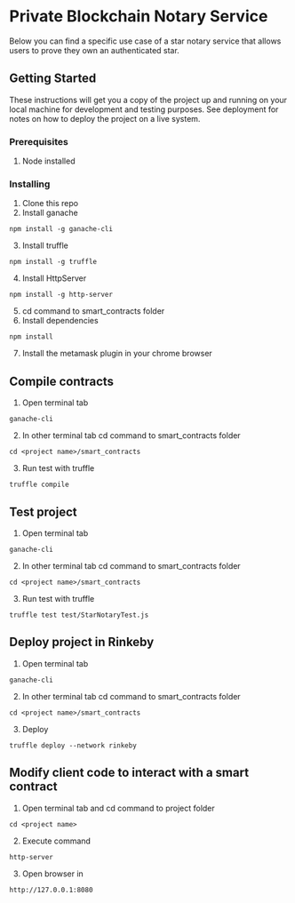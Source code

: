 # Private Blockchain Notary Service

Below you can find a specific use case of a star notary service that allows users to prove they own an authenticated star.

## Getting Started

These instructions will get you a copy of the project up and running on your local machine for development and testing purposes. See deployment for notes on how to deploy the project on a live system.

### Prerequisites

1. Node installed

### Installing

1. Clone this repo
2. Install ganache

```
npm install -g ganache-cli
```

3. Install truffle

```
npm install -g truffle
```

4. Install HttpServer

```
npm install -g http-server
```

5. cd command to smart_contracts folder
6. Install dependencies

```
npm install
```

7. Install the metamask plugin in your chrome browser

## Compile contracts

1. Open terminal tab

```
ganache-cli
```

2. In other terminal tab cd command to smart_contracts folder

```
cd <project name>/smart_contracts
```

3. Run test with truffle

```
truffle compile
```

## Test project

1. Open terminal tab

```
ganache-cli
```

2. In other terminal tab cd command to smart_contracts folder

```
cd <project name>/smart_contracts
```

3. Run test with truffle

```
truffle test test/StarNotaryTest.js
```

## Deploy project in Rinkeby

1. Open terminal tab

```
ganache-cli
```

2. In other terminal tab cd command to smart_contracts folder

```
cd <project name>/smart_contracts
```

3. Deploy

```
truffle deploy --network rinkeby
```

## Modify client code to interact with a smart contract

1. Open terminal tab and cd command to project folder

```
cd <project name>
```

2. Execute command

```
http-server
```

3. Open browser in

```
http://127.0.0.1:8080
```
